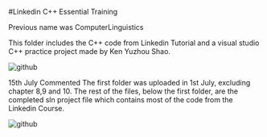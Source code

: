 #Linkedin C++ Essential Training

Previous name was ComputerLinguistics


This folder includes the C++ code from Linkedin Tutorial and a visual studio C++ practice project 
made by Ken Yuzhou Shao.

![github](https://user-images.githubusercontent.com/48657173/124160343-135fea00-da94-11eb-910f-1fd2d039e341.JPG)

15th July Commented
The first folder was uploaded in 1st July, excluding chapter 8,9 and 10.
The rest of the files, below the first folder, are the completed sln project file which contains most of the code from the Linkedin Course. 

![github](https://github.com/KenYZShao/LinkedinCppCourseStudy-ComputerLinguistics/blob/master/Capture.JPG)

